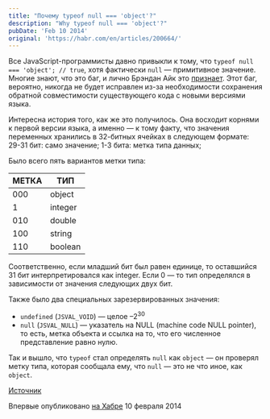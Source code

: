 ```yaml
---
title: "Почему typeof null === 'object'?"
description: "Why typeof null === 'object'?"
pubDate: 'Feb 10 2014'
original: 'https://habr.com/en/articles/200664/'
---
```


Все JavaScript-программисты давно привыкли к тому, что `typeof null === 'object'; // true`, хотя фактически `null` — примитивное значение. Многие знают, что это баг, и лично Брэндан Айк это [признает](https://web.archive.org/web/20160331031419/http://wiki.ecmascript.org:80/doku.php?id=harmony:typeof_null). Этот баг, вероятно, никогда не будет исправлен из-за необходимости сохранения обратной совместимости существующего кода с новыми версиями языка.

Интересна история того, как же это получилось. Она восходит корнями к первой версии языка, а именно — к тому факту, что значения переменных хранились в 32-битных ячейках в следующем формате:
29-31 бит: само значение;
1-3 бита: метка типа данных;

Было всего пять вариантов метки типа:

| МЕТКА	| ТИП       |
|-------|-----------|
| 000	| object    |
| 1		| integer   |
| 010	| double    |
| 100	| string    |
| 110	| boolean   |

Соответственно, если младший бит был равен единице, то оставшийся 31 бит интерпретировался как integer. Если 0 — то тип определялся в зависимости от значения следующих двух бит.

Также было два специальных зарезервированных значения:

* `undefined` (`JSVAL_VOID`) — целое –2<sup>30</sup>
* `null` (`JSVAL_NULL`) — указатель на NULL (machine code NULL pointer), то есть, метка объекта и ссылка на то, что его численное представление равно нулю.

Так и вышло, что `typeof` стал определять `null` как `object` — он проверял метку типа, которая сообщала ему, что `null` — это не что иное, как `object`.

[Источник](http://www.2ality.com/2013/10/typeof-null.html)

Впервые опубликовано [на Хабре](https://habr.com/en/articles/200664/) 10 февраля 2014

